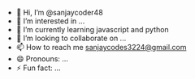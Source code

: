 - 👋 Hi, I’m @sanjaycoder48
- 👀 I’m interested in ...
- 🌱 I’m currently learning javascript and python
- 💞️ I’m looking to collaborate on ...
- 📫 How to reach me sanjaycodes3224@gmail.com
- 😄 Pronouns: ...
- ⚡ Fun fact: ...

<!---
sanjaycoder48/sanjaycoder48 is a ✨ special ✨ repository because its `README.md` (this file) appears on your GitHub profile.
You can click the Preview link to take a look at your changes.
--->
